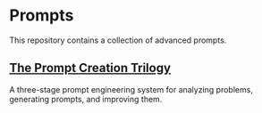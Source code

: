 # Prompts

This repository contains a collection of advanced prompts.

## [The Prompt Creation Trilogy](./prompt-creation-trilogy/)

A three-stage prompt engineering system for analyzing problems, generating prompts, and improving them.
